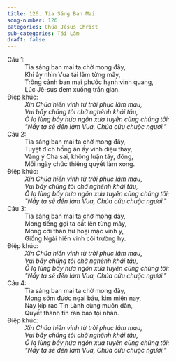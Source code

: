 ```yaml
---
title: 126. Tia Sáng Ban Mai
song-number: 126
categories: Chúa Jêsus Christ
sub-categories: Tái Lâm
draft: false
---
```

<dl><dt>Câu 1:</dt><dd data-verse="1">Tia sáng ban mai ta chờ mong đây, <br/>Khi ấy nhìn Vua tái lâm từng mây, <br/>Trông cảnh ban mai phước hạnh vinh quang, <br/>Lúc Jê-sus đem xuống trần gian. </dd><dt>Điệp khúc:</dt><dd data-chorus="1"><em>Xin Chúa hiển vinh từ trời phục lâm mau, <br/>Vui bấy chúng tôi chờ nghênh khải tâu, <br/>Ô lạ lùng bấy hứa ngôn xưa tuyên cùng chúng tôi: <br/>"Nầy ta sẽ đến làm Vua, Chúa cứu chuộc ngươi." </em></dd><dt>Câu 2:</dt><dd data-verse="2">Tia sáng ban mai ta chờ mong đây, <br/>Tuyệt đích hồng ân ấy vinh diệu thay, <br/>Vâng ý Cha sai, không luận tây, đông, <br/>Mỗi ngày chức thiêng quyết làm xong. </dd><dt>Điệp khúc:</dt><dd data-chorus="1"><em>Xin Chúa hiển vinh từ trời phục lâm mau, <br/>Vui bấy chúng tôi chờ nghênh khải tâu, <br/>Ô lạ lùng bấy hứa ngôn xưa tuyên cùng chúng tôi: <br/>"Nầy ta sẽ đến làm Vua, Chúa cứu chuộc ngươi." </em></dd><dt>Câu 3:</dt><dd data-verse="3">Tia sáng ban mai ta chờ mong đây, <br/>Mong tiếng gọi ta cất lên từng mây, <br/>Mong cởi thân hư hoại mặc vinh y, <br/>Giống Ngài hiển vinh cõi trường hy. </dd><dt>Điệp khúc:</dt><dd data-chorus="1"><em>Xin Chúa hiển vinh từ trời phục lâm mau, <br/>Vui bấy chúng tôi chờ nghênh khải tâu, <br/>Ô lạ lùng bấy hứa ngôn xưa tuyên cùng chúng tôi: <br/>"Nầy ta sẽ đến làm Vua, Chúa cứu chuộc ngươi." </em></dd><dt>Câu 4:</dt><dd data-verse="4">Tia sáng ban mai ta chờ mong đây, <br/>Mong sớm được ngai báu, kim miện nay, <br/>Nay kíp rao Tin Lành cùng muôn dân, <br/>Quyết thành tín răn bảo tội nhân. </dd><dt>Điệp khúc:</dt><dd data-chorus="1"><em>Xin Chúa hiển vinh từ trời phục lâm mau, <br/>Vui bấy chúng tôi chờ nghênh khải tâu, <br/>Ô lạ lùng bấy hứa ngôn xưa tuyên cùng chúng tôi: <br/>"Nầy ta sẽ đến làm Vua, Chúa cứu chuộc ngươi." </em></dd></dl>